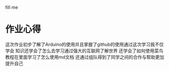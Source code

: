 fill me
# 作业心得
这次作业初步了解了Arduino的使用并且掌握了github的使用通过这次学习我不仅学会
知识还学会了怎么去学习通过强大的互联网了解世界
还学会了如何使用菜鸟教程在里面学习了怎么使用md文档
还通过组队得到了同学之间的合作与帮助更加提升自己
